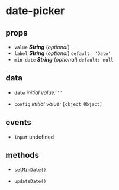 # date-picker 



## props 
- `value` ***String*** (*optional*) 
- `label` ***String*** (*optional*) `default: 'Dato'` 
- `min-date` ***String*** (*optional*) `default: null` 

## data 
- `date` 
 *initial value:* `''` 

- `config` 
 *initial value:* `[object Object]` 


## events 
- `input` undefined 

## methods 
- `setMinDate()` 

- `updateDate()` 


